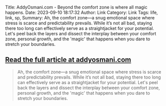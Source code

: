 Title: AddyOsmani.com - Beyond the comfort zone is where all magic happens.⁠
Date: 2023-09-10 18:17:32
Author: Link
Category: Link
Tags: life, link, sp, 
Summary: Ah, the comfort zone—a snug emotional space where stress is scarce and predictability prevails. While it’s not all bad, staying there too long can effectively serve as a straightjacket for your potential. Let's peel back the layers and dissect the interplay between your comfort zone, personal growth, and the 'magic' that happens when you dare to stretch your boundaries.

## [Read the full article at addyosmani.com](https://addyosmani.com/blog/comfort-zone/)
> Ah, the comfort zone—a snug emotional space where stress is scarce and predictability prevails. While it’s not all bad, staying there too long can effectively serve as a straightjacket for your potential. Let's peel back the layers and dissect the interplay between your comfort zone, personal growth, and the 'magic' that happens when you dare to stretch your boundaries.

